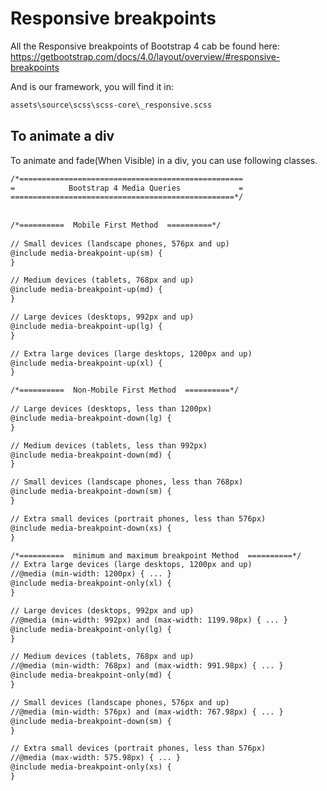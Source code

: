 # Responsive breakpoints

All the Responsive breakpoints of Bootstrap 4 cab be found here:
https://getbootstrap.com/docs/4.0/layout/overview/#responsive-breakpoints


And is our framework, you will find it in:
``` html
assets\source\scss\scss-core\_responsive.scss
```


## To animate a div
To animate and fade(When Visible) in a div, you can use following classes.
``` html
/*==================================================
=            Bootstrap 4 Media Queries             =
==================================================*/
 
 
/*==========  Mobile First Method  ==========*/
 
// Small devices (landscape phones, 576px and up)
@include media-breakpoint-up(sm) {
}

// Medium devices (tablets, 768px and up)
@include media-breakpoint-up(md) {
}

// Large devices (desktops, 992px and up)
@include media-breakpoint-up(lg) {
}

// Extra large devices (large desktops, 1200px and up)
@include media-breakpoint-up(xl) {
}

/*==========  Non-Mobile First Method  ==========*/
 
// Large devices (desktops, less than 1200px)
@include media-breakpoint-down(lg) {
}

// Medium devices (tablets, less than 992px)
@include media-breakpoint-down(md) {
}

// Small devices (landscape phones, less than 768px)
@include media-breakpoint-down(sm) {
}

// Extra small devices (portrait phones, less than 576px)
@include media-breakpoint-down(xs) {
}

/*==========  minimum and maximum breakpoint Method  ==========*/
// Extra large devices (large desktops, 1200px and up)
//@media (min-width: 1200px) { ... }
@include media-breakpoint-only(xl) {
}

// Large devices (desktops, 992px and up)
//@media (min-width: 992px) and (max-width: 1199.98px) { ... }
@include media-breakpoint-only(lg) {
}

// Medium devices (tablets, 768px and up)
//@media (min-width: 768px) and (max-width: 991.98px) { ... }
@include media-breakpoint-only(md) {
}

// Small devices (landscape phones, 576px and up)
//@media (min-width: 576px) and (max-width: 767.98px) { ... }
@include media-breakpoint-down(sm) {
}

// Extra small devices (portrait phones, less than 576px)
//@media (max-width: 575.98px) { ... }
@include media-breakpoint-only(xs) {
}
```

